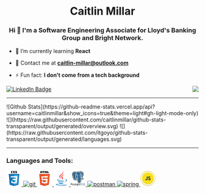 
<h1 align="center">Caitlin Millar</h1>
<h3 align="center">Hi 👋 I'm a Software Engineering Associate for Lloyd's Banking Group and Bright Network.</h3>

- 🌱 I’m currently learning **React**

- 📩 Contact me at **caitlin-millar@outlook.com**

- ⚡ Fun fact: **I don't come from a tech background**

<img align="right" src="https://media.giphy.com/media/du3J3cXyzhj75IOgvA/giphy.gif" />

<a href="https://www.linkedin.com/in/caitlin-millar-284023141/"><img src="https://img.shields.io/badge/-@caitlin-0077B5?style=flat-square&amp;labelColor=0077B5&amp;logo=LinkedIn&amp;link=https://www.linkedin.com/in/caitlin-millar/" alt="LinkedIn Badge"></a> 
<hr></hr>
![Github Stats](https://github-readme-stats.vercel.app/api?username=caitlinmillar&show_icons=true&theme=light#gh-light-mode-only)
![](https://raw.githubusercontent.com/caitlinmillar/github-stats-transparent/output/generated/overview.svg)
![](https://raw.githubusercontent.com/itgoyo/github-stats-transparent/output/generated/languages.svg)
<hr></hr>
<p align="left">
</p>
<h3 align="left">Languages and Tools:</h3>
<p align="left"> <a href="https://www.w3schools.com/css/" target="_blank" rel="noreferrer"> <img src="https://raw.githubusercontent.com/devicons/devicon/master/icons/css3/css3-original-wordmark.svg" alt="css3" width="40" height="40"/> </a> <a href="https://git-scm.com/" target="_blank" rel="noreferrer"> <img src="https://www.vectorlogo.zone/logos/git-scm/git-scm-icon.svg" alt="git" width="40" height="40"/> </a> <a href="https://www.w3.org/html/" target="_blank" rel="noreferrer"> <img src="https://raw.githubusercontent.com/devicons/devicon/master/icons/html5/html5-original-wordmark.svg" alt="html5" width="40" height="40"/> </a> <a href="https://www.java.com" target="_blank" rel="noreferrer"> <img src="https://raw.githubusercontent.com/devicons/devicon/master/icons/java/java-original.svg" alt="java" width="40" height="40"/> </a> <a href="https://www.postgresql.org" target="_blank" rel="noreferrer"> <img src="https://raw.githubusercontent.com/devicons/devicon/master/icons/postgresql/postgresql-original-wordmark.svg" alt="postgresql" width="40" height="40"/> </a> <a href="https://postman.com" target="_blank" rel="noreferrer"> <img src="https://www.vectorlogo.zone/logos/getpostman/getpostman-icon.svg" alt="postman" width="40" height="40"/> </a> <a href="https://spring.io/" target="_blank" rel="noreferrer"> <img src="https://www.vectorlogo.zone/logos/springio/springio-icon.svg" alt="spring" width="40" height="40"/> 
<img width="40" src="https://github.com/Pedro-Murilo/icons-for-readme/blob/main/.github/js-icon.svg" alt="Javascript Icon" /> 
</a> </p>

